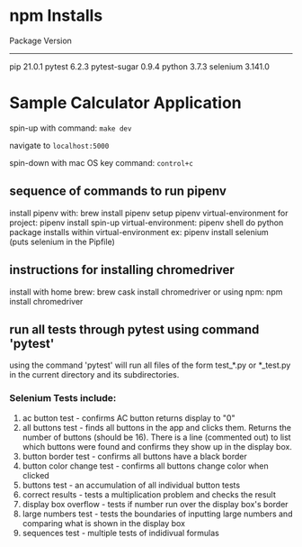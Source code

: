# npm Installs
Package            Version
------------------ -------
pip                21.0.1
pytest             6.2.3
pytest-sugar       0.9.4
python             3.7.3
selenium           3.141.0

# Sample Calculator Application

spin-up with command: `make dev`

navigate to `localhost:5000`

spin-down with mac OS key command: `control+c`

## sequence of commands to run pipenv
install pipenv with: brew install pipenv
setup pipenv virtual-environment for project: pipenv install
spin-up virtual-environment: pipenv shell
do python package installs within virtual-environment ex: pipenv install selenium\
    (puts selenium in the Pipfile)

## instructions for installing chromedriver
install with home brew: brew cask install chromedriver
or using npm: npm install chromedriver

## run all tests through pytest using command 'pytest'
using the command 'pytest' will run all files of the form test_*.py or *_test.py in the current directory and its subdirectories.

### Selenium Tests include:
1. ac button test - confirms AC button returns display to "0"
2. all buttons test - finds all buttons in the app and clicks them. Returns the number of buttons (should be 16). There is a line (commented out) to list which buttons were found and confirms they show up in the display box.
3. button border test - confirms all buttons have a black border
4. button color change test - confirms all buttons change color when clicked
5. buttons test - an accumulation of all individual button tests
6. correct results - tests a multiplication problem and checks the result
7. display box overflow - tests if number run over the display box's border
8. large numbers test - tests the boundaries of inputting large numbers and comparing what is shown in the display box
9. sequences test - multiple tests of indidivual formulas